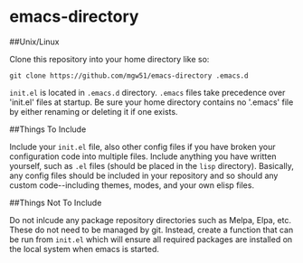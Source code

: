 # emacs-directory

##Unix/Linux

Clone this repository into your home directory like so:

`git clone https://github.com/mgw51/emacs-directory .emacs.d`

`init.el` is located in `.emacs.d` directory.  `.emacs` files take
precedence over 'init.el' files at startup.  Be sure your home
directory contains no '.emacs' file by either renaming or deleting
it if one exists.

##Things To Include

Include your `init.el` file, also other config files if you have
broken your configuration code into multiple files.  Include
anything you have written yourself, such as `.el` files (should be
placed in the `lisp` directory).  Basically, any config files
should be included in your repository and so should any custom
code--including themes, modes, and your own elisp files.

##Things Not To Include

Do not inlcude any package repository directories such as Melpa,
Elpa, etc.  These do not need to be managed by git.  Instead,
create a function that can be run from `init.el` which will ensure
all required packages are installed on the local system when emacs
is started.